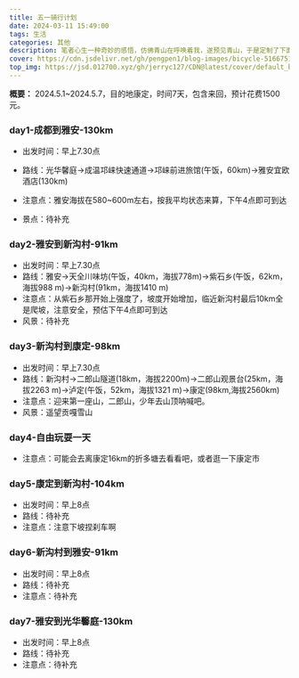 ```yaml
---
title: 五一骑行计划
date: 2024-03-11 15:49:00
tags: 生活
categories: 其他
description: 笔者心生一种奇妙的感悟，仿佛青山在呼唤着我，遂预见青山，于是定制了下面的计划。阅读时长：2min。
cover: https://cdn.jsdelivr.net/gh/pengpen1/blog-images/bicycle-5166751_1280.jpg
top_img: https://jsd.012700.xyz/gh/jerryc127/CDN@latest/cover/default_bg.png
---
```

**概要：** 2024.5.1~2024.5.7，目的地康定，时间7天，包含来回，预计花费1500元。

### **day1-成都到雅安-130km**

- 出发时间：早上7.30点

- 路线：光华馨庭->成温邛崃快速通道->邛崃前进旅馆(午饭，60km)->雅安宜欧酒店(130km)
- 注意点：雅安海拔在580~600m左右，按我平均状态来算，下午4点即可到达
- 景点：待补充



### **day2-雅安到新沟村-91km**

- 出发时间：早上7.30点
- 路线：雅安->天全川味坊(午饭，40km，海拔778m)->紫石乡(午饭，62km，海拔988 m)->新沟村(91km，海拔1410 m)
- 注意点：从紫石乡那开始上强度了，坡度开始增加，临近新沟村最后10km全是爬坡，注意安全，预估下午4点即可到达
- 风景：待补充



### **day3-新沟村到康定-98km**

- 出发时间：早上7.30点
- 路线：新沟村->二郎山隧道(18km，海拔2200m)->二郎山观景台(25km，海拔2263 m)->泸定(午饭，52km，海拔1321 m)->康定(98km,海拔2560km)
- 注意点：迎来第一座山，二郎山，少年去山顶呐喊吧。
- 风景：遥望贡嘎雪山



### day4-自由玩耍一天

- 注意点：可能会去离康定16km的折多塘去看看吧，或者逛一下康定市



### day5-康定到新沟村-104km

- 出发时间：早上8点
- 路线：待补充
- 注意点：注意下坡捏刹车啊



### day6-新沟村到雅安-91km

- 出发时间：早上8点
- 路线：待补充
- 注意点：待补充



### day7-雅安到光华馨庭-130km

- 出发时间：早上8点
- 路线：待补充
- 注意点：待补充
